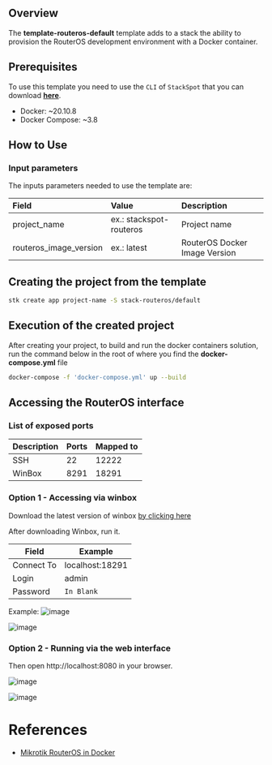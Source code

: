 ## Overview
The **template-routeros-default** template adds to a stack the ability to provision the RouterOS development environment with a Docker container.

## Prerequisites
To use this template you need to use the `CLI` of `StackSpot` that you can download [**here**](https://stackspot.com/).

- Docker: ~20.10.8
- Docker Compose: ~3.8

## How to Use
### Input parameters
The inputs parameters needed to use the template are: 

| **Field**                     | **Value**         | **Description**   |
| :---                          | :---              | :---              |
| project_name                  | ex.: stackspot-routeros | Project name  |
| routeros_image_version       | ex.: latest       | RouterOS Docker Image Version |

 ## Creating the project from the template

 ```bash
stk create app project-name -S stack-routeros/default
 ```

## Execution of the created project

After creating your project, to build and run the docker containers solution, run the command below in the root of where you find the **docker-compose.yml** file

```bash
docker-compose -f 'docker-compose.yml' up --build
```

## Accessing the RouterOS interface

### List of exposed ports

| Description   | Ports | Mapped to
|---------------|-------|-----------
| SSH           | 22    | 12222
| WinBox        | 8291  | 18291

### Option 1 - Accessing via winbox
Download the latest version of winbox [by clicking here](https://mikrotik.com/download)

After downloading Winbox, run it.

| Field         | Example           |
|---------------|-------------------|
| Connect To    | localhost:18291   |
| Login         | admin             |
| Password      | ``In Blank``      |

Example:
![image](https://user-images.githubusercontent.com/135553/187108452-a666e9ee-6d8f-475f-b977-903f82db4905.png)

![image](https://user-images.githubusercontent.com/135553/187108527-b999d72f-852b-4b02-afde-862849722dd8.png)

### Option 2 - Running via the web interface
Then open http://localhost:8080 in your browser.

![image](https://user-images.githubusercontent.com/135553/187108595-b08a91f6-3e2f-46f1-a6ab-1160927bde65.png)

![image](https://user-images.githubusercontent.com/135553/187108642-c37f2c6d-00f1-41d5-8cac-a181d89187ed.png)


# References
- [Mikrotik RouterOS in Docker](https://github.com/EvilFreelancer/docker-routeros)